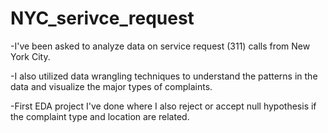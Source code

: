 # NYC_serivce_request
-I've been asked to analyze data on service request (311) calls from New York City.

-I also utilized data wrangling techniques to understand the patterns in the data and visualize the major types of complaints.

-First EDA project I've done where I also reject or accept null hypothesis if the complaint type and location are related.
